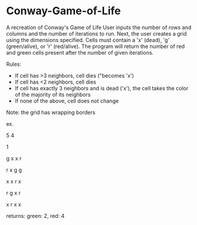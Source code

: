# Conway-Game-of-Life
A recreation of Conway's Game of Life
User inputs the number of rows and columns and the number of iterations to run. 
Next, the user creates a grid using the dimensions specified. Cells must contain a 'x' (dead), 'g' (green/alive), or 'r' (red/alive).
The program will return the number of red and green cells present after the number of given iterations.

Rules:

* If cell has >3 neighbors, cell dies ("becomes 'x')
* If cell has <2 neighbors, cell dies
* If cell has exactly 3 neighbors and is dead ('x'), the cell takes the color of the majority of its neighbors
* If none of the above, cell does not change

Note: the grid has wrapping borders

ex. 

5 4

1

g x x r

r x g g

x x r x

r g x r

x r x x


returns: green: 2, red: 4

